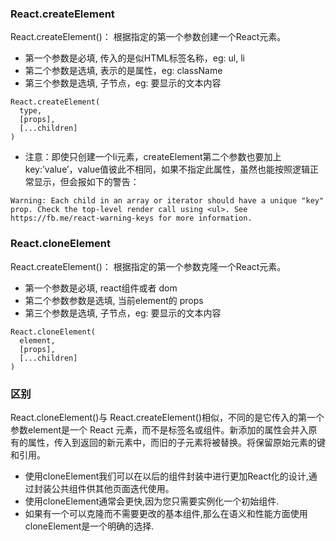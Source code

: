 ### React.createElement

React.createElement()： 根据指定的第一个参数创建一个React元素。
- 第一个参数是必填, 传入的是似HTML标签名称，eg: ul, li
- 第二个参数是选填, 表示的是属性，eg: className
- 第三个参数是选填, 子节点，eg: 要显示的文本内容

```
React.createElement(
  type,
  [props],
  [...children]
)
```
- 注意：即使只创建一个li元素，createElement第二个参数也要加上key:’value’，value值彼此不相同，如果不指定此属性，虽然也能按照逻辑正常显示，但会报如下的警告：

```
Warning: Each child in an array or iterator should have a unique "key" prop. Check the top-level render call using <ul>. See https://fb.me/react-warning-keys for more information.
```

### React.cloneElement

React.createElement()： 根据指定的第一个参数克隆一个React元素。
- 第一个参数是必填, react组件或者 dom
- 第二个参数参数是选填, 当前element的 props
- 第三个参数是选填, 子节点，eg: 要显示的文本内容

```
React.cloneElement(
  element,
  [props],
  [...children]
)
```

### 区别
React.cloneElement()与 React.createElement()相似，不同的是它传入的第一个参数element是一个 React 元素，而不是标签名或组件。新添加的属性会并入原有的属性，传入到返回的新元素中，而旧的子元素将被替换。将保留原始元素的键和引用。
- 使用cloneElement我们可以在以后的组件封装中进行更加React化的设计,通过封装公共组件供其他页面迭代使用。
- 使用cloneElement通常会更快,因为您只需要实例化一个初始组件.
- 如果有一个可以克隆而不需要更改的基本组件,那么在语义和性能方面使用cloneElement是一个明确的选择.
